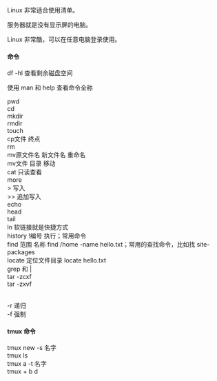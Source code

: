 Linux 非常适合使用清单。

服务器就是没有显示屏的电脑。

Linux 非常酷，可以在任意电脑登录使用。


#### 命令

df -hl 查看剩余磁盘空间  


使用 man 和 help 查看命令全称 

pwd   
cd  
mkdir   
rmdir  
touch  
cp文件 终点   
rm  
mv原文件名 新文件名 重命名  
mv文件 目录 移动  
cat 只读查看  
more    
\> 写入  
\>> 追加写入  
echo  
head  
tail  
ln 软链接就是快捷方式  
history  !编号 执行；常用命令  
find 范围 名称  find /home -name hello.txt；常用的查找命令，比如找 site-packages  
locate 定位文件目录  locate hello.txt  
grep 和 |  
tar -zcxf  
tar -zxvf  


<br>
-r 递归
<br>
-f 强制 


#### tmux 命令  

tmux new -s 名字  
tmux ls  
tmux a -t 名字  
tmux + b d  
